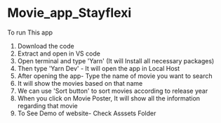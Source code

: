 # Movie_app_Stayflexi

To run This app
1. Download the code
2. Extract and open in VS code
3. Open terminal and type 'Yarn' (It will Install all necessary packages)
4. Then type 'Yarn Dev' - It will open the app in Local Host
5. After opening the app- Type the name of movie you want to search
6. It will show the movies based on that name
7. We can use 'Sort button' to sort movies according to release year
8. When you click on Movie Poster, It will show all the information regarding that movie
9. To See Demo of website- Check Asssets Folder
